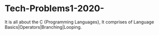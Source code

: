 # Tech-Problems1-2020-
It is all about the C {Programming Languages}, It comprises of Language Basics|Operators|Branching|Looping.
